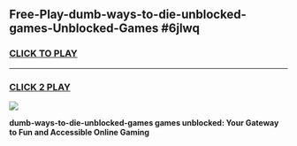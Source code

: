 
## Free-Play-dumb-ways-to-die-unblocked-games-Unblocked-Games #6jlwq
<h3>
<a href="https://news.freeplayer.one?title=dumb-ways-to-die-unblocked-games&ref=8M">CLICK TO PLAY</a></h3>
<hr>

<h3>
<a href="https://news.freeplayer.one?title=dumb-ways-to-die-unblocked-games&ref=8M">CLICK 2 PLAY</a>
  
</h3>

<a href="https://news.freeplayer.one?title=dumb-ways-to-die-unblocked-games&ref=8M"><img src="https://clearcache.store/games.png"></a>


**dumb-ways-to-die-unblocked-games games unblocked: Your Gateway to Fun and Accessible Online Gaming**
